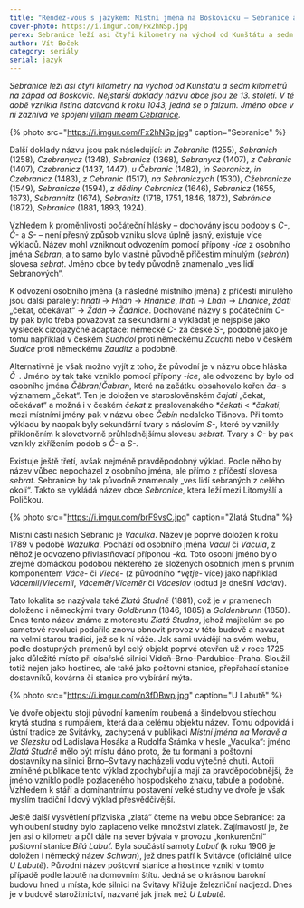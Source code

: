 ```yaml
---
title: "Rendez-vous s jazykem: Místní jména na Boskovicku – Sebranice a Vaculka"
cover-photo: https://i.imgur.com/Fx2hNSp.jpg
perex: Sebranice leží asi čtyři kilometry na východ od Kunštátu a sedm kilometrů na západ od Boskovic. Nejstarší doklady názvu obce jsou ze 13. století.
author: Vít Boček
category: seriály
serial: jazyk
---
```


*Sebranice leží asi čtyři kilometry na východ od Kunštátu a sedm kilometrů na západ od Boskovic. Nejstarší doklady názvu obce jsou ze 13. století. V té době vznikla listina datovaná k roku 1043, jedná se o falzum. Jméno obce v ní zaznívá ve spojení [villam meam Cebranice](http://147.231.53.91/src/index.php?s=v&cat=2&bookid=76&page=352).*

{% photo src="https://i.imgur.com/Fx2hNSp.jpg" caption="Sebranice" %}

Další doklady názvu jsou pak následující: *in Zebranitc* (1255), *Sebranich* (1258), *Czebranycz* (1348), *Sebranicz* (1368), *Sebranycz* (1407), *z Cebranic* (1407), *Czebranicz* (1437, 1447), *u Čebranic* (1482), *in Sebranicz, in Czebranicz* (1483), *z Cebranic* (1517), *na Sebraniczych* (1530), *Cžebranicze* (1549), *Sebranicze* (1594), *z dědiny Cebranicz* (1646), *Sebranicz* (1655, 1673), *Sebrannitz* (1674), *Sebranitz* (1718, 1751, 1846, 1872), *Sebránice* (1872), *Sebranice* (1881, 1893, 1924). 

Vzhledem k proměnlivosti počáteční hlásky – dochovány jsou podoby s *C-*, *Č-* a *S-* – není přesný způsob vzniku slova úplně jasný, existuje více výkladů. Název mohl vzniknout odvozením pomocí přípony *-ice* z osobního jména *Sebran*, a to samo bylo vlastně původně příčestím minulým (*sebrán*) slovesa *sebrat*. Jméno obce by tedy původně znamenalo „ves lidí Sebranových“.

K odvození osobního jména (a následně místního jména) z příčestí minulého jsou další paralely: *hnáti* → *Hnán* → *Hnánice*, *lháti* → *Lhán* → *Lhánice*, *ždáti* „čekat, očekávat“ → *Ždán* → *Ždánice*. Dochované názvy s počátečním *C-* by pak bylo třeba považovat za sekundární a vykládat je nejspíše jako výsledek cizojazyčné adaptace: německé *C-* za české *S-*, podobně jako je tomu například v českém *Suchdol* proti německému *Zauchtl* nebo v českém *Sudice* proti německému *Zauditz* a podobně.

Alternativně je však možno vyjít z toho, že původní je v názvu obce hláska *Č-*. Jméno by tak také vzniklo pomocí přípony *-ice*, ale odvozeno by bylo od osobního jména *Čěbran*/*Čabran*, které na začátku obsahovalo kořen *ča-* s významem „čekat“. Ten je doložen ve staroslověnském *čajati* „čekat, očekávat“ a možná i v českém *čekat* z praslovanského *\*čekati* < *\*čakati*, mezi místními jmény pak v názvu obce *Čebín* nedaleko Tišnova. Při tomto výkladu by naopak byly sekundární tvary s náslovím *S-*, které by vznikly přikloněním k slovotvorně průhlednějšímu slovesu *sebrat*. Tvary s *C-* by pak vznikly zkřížením podob s *Č-* a *S-*.

Existuje ještě třetí, avšak nejméně pravděpodobný výklad. Podle něho by název vůbec nepocházel z osobního jména, ale přímo z příčestí slovesa *sebrat*. Sebranice by tak původně znamenaly „ves lidí sebraných z celého okolí“. Takto se vykládá název obce *Sebranice*, která leží mezi Litomyšlí a Poličkou.

{% photo src="https://i.imgur.com/brF9vsC.jpg" caption="Zlatá Studna" %}

Místní částí našich Sebranic je *Vaculka*. Název je poprvé doložen k roku 1789 v podobě *Wazulka*. Pochází od osobního jména *Vacul* či *Vacula*, z něhož je odvozeno přivlastňovací příponou *-ka*. Toto osobní jméno bylo zřejmě domáckou podobou některého ze složených osobních jmen s prvním komponentem *Váce-* či *Viece-* (z původního *\*vętje-* více) jako například *Vácemil*/*Viecemil*, *Váceměr*/*Víceměr* či *Váceslav* (odtud je dnešní *Václav*).

Tato lokalita se nazývala také *Zlatá Studně* (1881), což je v pramenech doloženo i německými tvary *Goldbrunn* (1846, 1885) a *Goldenbrunn* (1850). Dnes tento název známe z motorestu *Zlatá Studna*, jehož majitelům se po sametové revoluci podařilo znovu obnovit provoz v této budově a navázat na velmi starou tradici, jež se k ní váže. Jak sami uvádějí na svém webu, podle dostupných pramenů byl celý objekt poprvé otevřen už v roce 1725 jako důležité místo při císařské silnici Vídeň–Brno–Pardubice–Praha. Sloužil totiž nejen jako hostinec, ale také jako poštovní stanice, přepřahací stanice dostavníků, kovárna či stanice pro vybírání mýta.

{% photo src="https://i.imgur.com/n3fDBwp.jpg" caption="U Labutě" %}

Ve dvoře objektu stojí původní kamením roubená a šindelovou střechou krytá studna s rumpálem, která dala celému objektu název. Tomu odpovídá i ústní tradice ze Svitávky, zachycená v publikaci *Místní jména na Moravě a ve Slezsku* od Ladislava Hosáka a Rudolfa Šrámka v hesle „Vaculka“: jméno *Zlatá Studně* mělo být místu dáno proto, že tu formani a poštovní dostavníky na silnici Brno–Svitavy nacházeli vodu výtečné chuti. Autoři zmíněné publikace tento výklad zpochybňují a mají za pravděpodobnější, že jméno vzniklo podle pozlaceného hospodského znaku, tabule a podobně. Vzhledem k stáří a dominantnímu postavení velké studny ve dvoře je však myslím tradiční lidový výklad přesvědčivější. 

Ještě další vysvětlení přízviska „zlatá“ čteme na webu obce Sebranice: za vyhloubení studny bylo zaplaceno velké množství zlatek. Zajímavostí je, že jen asi o kilometr a půl dále na sever bývala v provozu „konkurenční“ poštovní stanice *Bílá Labuť*. Byla součástí samoty *Labuť* (k roku 1906 je doložen i německý název *Schwan*), jež dnes patří k Svitávce (oficiálně ulice *U Labutě*). Původní název poštovní stanice a hostince vznikl v tomto případě podle labutě na domovním štítu. Jedná se o krásnou barokní budovu hned u místa, kde silnici na Svitavy křižuje železniční nadjezd. Dnes je v budově starožitnictví, nazvané jak jinak než *U Labutě*.